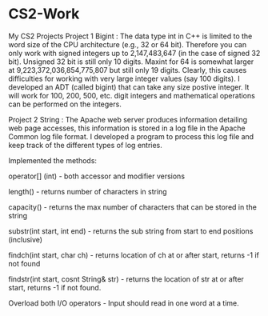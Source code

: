 # CS2-Work
My CS2 Projects
Project 1 Bigint : The data type int in C++ is limited to the word size of the CPU architecture (e.g., 32 or 64 bit). Therefore you can only work with signed integers up to 2,147,483,647 (in the case of signed 32 bit). Unsigned 32 bit is still only 10 digits. Maxint for 64 is somewhat larger at 9,223,372,036,854,775,807 but still only 19 digits. Clearly, this causes difficulties for working with very large integer values (say 100 digits). I developed an ADT (called bigint) that can take any size postive integer. It will work for 100, 200, 500, etc. digit integers and mathematical operations can be performed on the integers.

Project 2 String : The Apache web server produces information detailing web page accesses, this information is stored in a log file in the Apache Common log file format. I developed a program to process this log file and keep track of the different types of log entries.

Implemented the methods:

operator[] (int) - both accessor and modifier versions

length() - returns number of characters in string

capacity() - returns the max number of characters that can be stored in the string

substr(int start, int end) - returns the sub string from start to end positions (inclusive)

findch(int start, char ch) - returns location of ch at or after start, returns -1 if not found

findstr(int start, cosnt String& str) - returns the location of str at or after start, returns -1 if not found.

Overload both I/O operators - Input should read in one word at a time. 
